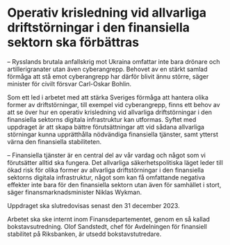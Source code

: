 # Operativ krisledning vid allvarliga driftstörningar i den finansiella sektorn ska förbättras

– Rysslands brutala anfallskrig mot Ukraina omfattar inte bara drönare och artillerigranater utan även cyberangrepp. Behovet av en stärkt samlad förmåga att stå emot cyberangrepp har därför blivit ännu större, säger minister för civilt försvar Carl-Oskar Bohlin.

Som ett led i arbetet med att stärka Sveriges förmåga att hantera olika former av driftstörningar, till exempel vid cyberangrepp, finns ett behov av att se över hur en operativ krisledning vid allvarliga driftstörningar i den finansiella sektorns digitala infrastruktur kan utformas. Syftet med uppdraget är att skapa bättre förutsättningar att vid sådana allvarliga störningar kunna upprätthålla nödvändiga finansiella tjänster, samt ytterst värna den finansiella stabiliteten.

– Finansiella tjänster är en central del av vår vardag och något som vi förutsätter alltid ska fungera. Det allvarliga säkerhetspolitiska läget leder till ökad risk för olika former av allvarliga driftstörningar i den finansiella sektorns digitala infrastruktur, något som kan få omfattande negativa effekter inte bara för den finansiella sektorn utan även för samhället i stort, säger finansmarknadsminister Niklas Wykman.

Uppdraget ska slutredovisas senast den 31 december 2023.

Arbetet ska ske internt inom Finansdepartementet, genom en så kallad bokstavsutredning. Olof Sandstedt, chef för Avdelningen för finansiell stabilitet på Riksbanken, är utsedd bokstavstutredare.
